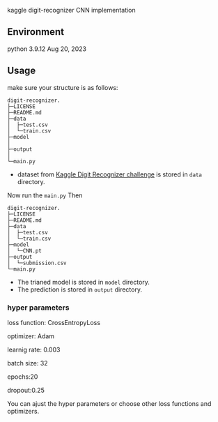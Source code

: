 kaggle digit-recognizer CNN implementation



## Environment
python 3.9.12
Aug 20, 2023

## Usage
make sure your structure is as follows:



```
digit-recognizer.
├─LICENSE
├─README.md
├─data
│  ├─test.csv
│  └─train.csv
├─model
│  
├─output
│  
└─main.py
```
- dataset from [Kaggle Digit Recognizer challenge](https://www.kaggle.com/c/digit-recognizer) is stored in `data` directory.

Now run the `main.py`
Then 

```
digit-recognizer.
├─LICENSE
├─README.md
├─data
│  ├─test.csv
│  └─train.csv
├─model
│  └─CNN.pt
├─output
│  └─submission.csv
└─main.py
```
- The trianed model is stored in `model` directory.
- The prediction is stored in `output` directory.


### hyper parameters

loss function: CrossEntropyLoss

optimizer: Adam

learnig rate: 0.003

batch size: 32

epochs:20

dropout:0.25


You can ajust the hyper parameters or choose other loss functions and optimizers.
